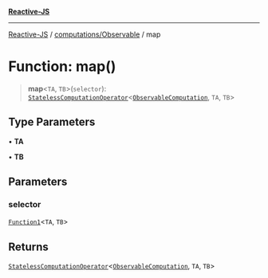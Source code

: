 [**Reactive-JS**](../../../README.md)

***

[Reactive-JS](../../../README.md) / [computations/Observable](../README.md) / map

# Function: map()

> **map**\<`TA`, `TB`\>(`selector`): [`StatelessComputationOperator`](../../type-aliases/StatelessComputationOperator.md)\<[`ObservableComputation`](../interfaces/ObservableComputation.md), `TA`, `TB`\>

## Type Parameters

• **TA**

• **TB**

## Parameters

### selector

[`Function1`](../../../functions/type-aliases/Function1.md)\<`TA`, `TB`\>

## Returns

[`StatelessComputationOperator`](../../type-aliases/StatelessComputationOperator.md)\<[`ObservableComputation`](../interfaces/ObservableComputation.md), `TA`, `TB`\>
